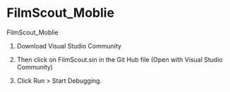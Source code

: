 # FilmScout_Moblie
FilmScout_Moblie

1. Download Visual Studio Community

2. Then click on FilmScout.sin in the Git Hub file (Open with Visual Studio Community)

3. Click Run > Start Debugging.
